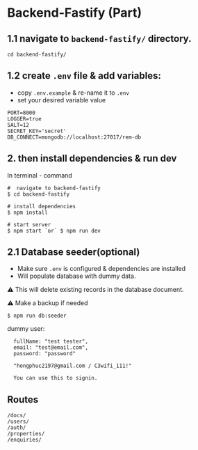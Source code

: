# **Backend-Fastify (Part)**

## **1.1 navigate to `backend-fastify/` directory.**

```
cd backend-fastify/
```

## **1.2 create `.env` file & add variables:**

- copy `.env.example` & re-name it to `.env`
- set your desired variable value

```
PORT=8000
LOGGER=true
SALT=12
SECRET_KEY='secret'
DB_CONNECT=mongodb://localhost:27017/rem-db
```

## **2. then install dependencies & run dev**

In terminal - command

```
#  navigate to backend-fastify
$ cd backend-fastify

# install dependencies
$ npm install

# start server
$ npm start `or` $ npm run dev

```

## **2.1 Database seeder(optional)**

- Make sure `.env` is configured & dependencies are installed
- Will populate database with dummy data.

⚠️ This will delete existing records in the database document.

⚠️ Make a backup if needed

```
$ npm run db:seeder
```

dummy user:

```
  fullName: "test tester",
  email: "test@email.com",
  password: "password"

  "hongphuc2197@gmail.com / C3wifi_111!"

  You can use this to signin.
```

## Routes

```
/docs/
/users/
/auth/
/properties/
/enquiries/
```
